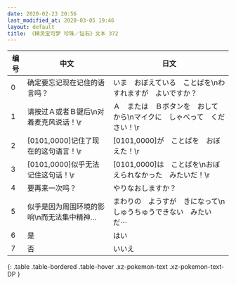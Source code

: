 ```yaml
---
date: 2020-02-23 20:56
last_modified_at: 2020-03-05 19:46
layout: default
title: 《精灵宝可梦 珍珠／钻石》文本 372
---
```

| 编号 | 中文 | 日文 |
| ---- | ---- | ---- |
| 0 | 确定要忘记现在记住的语言吗？ | いま　おぼえている　ことばを\nわすれますが　よいですか？ |
| 1 | 请按过Ａ或者Ｂ键后\n对着麦克风说话！\r | Ａ　または　Ｂボタンを　おしてから\nマイクに　しゃべって　ください！\r |
| 2 | [0101,0000]记住了现在的这句语言！\r | [0101,0000]が　ことばを　おぼえた！\r |
| 3 | [0101,0000]似乎无法记住这句话！\r | [0101,0000]は　ことばを\nおぼえられなかった　みたいだ！\r |
| 4 | 要再来一次吗？ | やりなおしますか？ |
| 5 | 似乎是因为周围环境的影响\n而无法集中精神… | まわりの　ようすが　きになって\nしゅうちゅうできない　みたいだ⋯ |
| 6 | 是 | はい |
| 7 | 否 | いいえ |
{: .table .table-bordered .table-hover .xz-pokemon-text .xz-pokemon-text-DP }